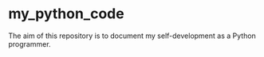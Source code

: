 # my_python_code
The aim of this repository is to document my self-development as a Python programmer.

